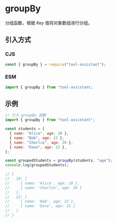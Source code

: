 # groupBy

分组函数，根据 Key 值将对象数组进行分组。

## 引入方式

### CJS

```javascript
const { groupBy } = require("tool-assistant");
```

### ESM

```javascript
import { groupBy } from "tool-assistant;
```

## 示例

```javascript
// 引入 groupBy 函数
import { groupBy } from "tool-assistant";

const students = [
  { name: "Alice", age: 20 },
  { name: "Bob", age: 22 },
  { name: "Charlie", age: 20 },
  { name: "Dave", age: 22 },
];

const groupedStudents = groupBy(students, "age");
console.log(groupedStudents);

// {
//   20: [
//     { name: 'Alice', age: 20 },
//     { name: 'Charlie', age: 20 }
//   ],
//   22: [
//     { name: 'Bob', age: 22 },
//     { name: 'Dave', age: 22 }
//   ]
// }
```
